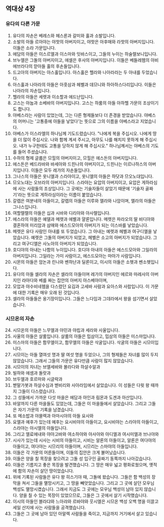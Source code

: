 ## 역대상 4장

### 유다의 다른 가문
1. 유다의 자손은 베레스와 헤스론과 갈미와 훌과 소발입니다.
2. 소발의 아들 르아야는 야핫의 아버지이고, 야핫은 아후매와 라핫의 아버지입니다. 이들은 소라 가문입니다.
3. 에담의 아들은 이스르엘과 이스마와 잇바스이고, 그들의 누이는 하술렐보니입니다.
4. 브누엘은 그돌의 아버지이고, 에셀은 후사의 아버지입니다. 이들은 베들레헴의 아비 에브라다의 맏아들 훌의 후손들입니다.
5. 드고아의 아버지는 아스훌입니다. 아스훌은 헬라와 나아라라는 두 아내를 두었습니다.
6. 아스훌과 나아라의 아들은 아훗삼과 헤벨과 데므니와 하아하스다리입니다. 이들은 나아라의 자손입니다.
7. 헬라의 아들은 세렛과 이소할과 에드난입니다.
8. 고스는 아눕과 소베바의 아버지입니다. 고스는 하룸의 아들 아하헬 가문의 조상이기도 합니다.
9. 야베스라는 사람이 있었는데, 그는 다른 형제들보다 더 존경을 받았습니다. 야베스의 어머니는 '고통중에 아들을 낳았다'는 뜻으로 그의 이름을 야베스라고 지었습니다.
10. 야베스가 이스라엘의 하나님께 기도드렸습니다. "나에게 복을 주십시오. 나에게 땅을 더 많이 주십시오. 나와 함께 계셔 주시고, 아무도 나를 해치지 못하게 해 주십시오. 내가 누구한테도 고통을 당하지 않게 해 주십시오." 하나님께서는 야베스의 기도를 들어 주셨습니다.
11. 수하의 형제 글룹은 므힐의 아버지이고, 므힐은 에스돈의 아버지입니다.
12. 에스돈은 베드라바와 바세아와 드힌나의 아버지이고, 드힌나는 이르나하스의 아버지입니다. 이들은 모두 레가의 자손들입니다.
13. 그나스의 아들은 옷니엘과 스라야이고, 옷니엘의 아들은 하닷과 므오노대입니다.
14. 므오노대는 오브라의 아버지입니다. 스라야는 요압의 아버지이고, 요압은 게하라심에 사는 사람들의 조상입니다. 그 곳에는 기술자들이 살았기 때문에 '기술자 골짜기'라는 뜻으로 게하라심이라는 이름이 붙었습니다.
15. 갈렙은 여분네의 아들이고, 갈렙의 아들은 이루와 엘라와 나암이며, 엘라의 아들은 그나스입니다.
16. 여할렐렐의 아들은 십과 시바와 디리아와 아사렐입니다.
17. 에스라의 아들은 예델과 메렛과 에벨과 얄론입니다. 메렛은 파라오의 딸 비디아와 결혼하여 미리암과 삼매와 에스드모아의 아버지가 되는 이스바를 낳았습니다.
18. 메렛은 유다 사람인 아내를 또 두었습니다. 그 아내는 예렛과 헤벨과 여구디엘을 낳았습니다. 예렛은 그돌의 아버지가 되었고, 헤벨은 소고의 아버지가 되었습니다. 그리고 여구디엘은 사노아의 아버지가 되었습니다.
19. 호디야의 아내는 나함의 누이입니다. 호디야 아내의 아들은 에스드모아와 그일라의 아버지입니다. 그일라는 가미 사람이고, 에스드모아는 마아가 사람입니다.
20. 시몬의 아들은 암논과 린나와 벤하난과 딜론이고, 이시의 아들은 소헷과 벤소헷입니다.
21. 유다의 아들 셀라의 자손은 셀라의 아들이며 레가의 아버지인 에르와 마레사의 아버지인 라아다와 베를 짜는 집안의 아버지 아스베야이며,
22. 모압과 야수비네헴을 다스렸던 요김과 고세바 사람과 요아스와 사랍입니다. 이 가문에 대한 기록은 매우 오래 된 것입니다.
23. 셀라의 아들들은 옹기장이입니다. 그들은 느다임과 그데라에서 왕을 섬기면서 살았습니다.
### 시므온의 자손
24. 시므온의 아들은 느무엘과 야민과 야립과 세라와 사울입니다.
25. 사울의 아들은 살룸입니다. 살룸의 아들은 밉삼이고, 밉삼의 아들은 미스마입니다.
26. 미스마의 아들은 함무엘이고, 함무엘의 아들은 삭굴입니다. 삭굴의 아들은 시므이입니다.
27. 시므이는 아들 열여섯 명과 딸 여섯 명을 두었으나, 그의 형제들은 자녀를 많이 두지 않았습니다. 그래서 그들의 가문은 유다만큼 사람이 많지 않았습니다.
28. 시므이의 자녀는 브엘세바와 몰라다와 하살수알과
29. 빌하와 에셈과 돌랏과
30. 브두엘과 호르마와 시글락과
31. 벧말가봇과 하살수심과 벧비리와 사아라임에서 살았습니다. 이 성들은 다윗 왕 때까지 그들이 다스렸습니다.
32. 그 성들에서 가까운 다섯 마을은 에담과 아인과 림몬과 도겐과 아산입니다.
33. 바알까지 다른 마을들도 있었는데, 그들은 이 마을들에서 살았습니다. 그리고 그들은 자기 가문의 기록을 남겼습니다.
34. 또 메소밥과 야믈렉과 아마시야의 아들 요사와
35. 요엘과 예후가 있는데 예후는 요시비야의 아들이고, 요시비야는 스라야의 아들이고, 스라야는 아시엘의 아들입니다.
36. 그리고 엘료에내와 야아고바와 여소하야와 아사야와 아디엘과 여시미엘과 브나야와
37. 시사가 있는데 시사는 시비의 아들이고, 시비는 알론의 아들이고, 알론은 여다야의 아들이고, 여다야는 시므리의 아들이며, 시므리는 스마야의 아들입니다.
38. 이들은 각 가문의 어른들이며, 이들의 집안은 크게 불어났습니다.
39. 이들은 양을 칠 목장을 찾으려고 그돌 성 입구인 골짜기 동쪽까지 나아갔습니다.
40. 이들은 기름지고 좋은 목장을 발견했습니다. 그 땅은 매우 넓고 평화로웠으며, 옛적에 함의 자손이 살던 땅이었습니다.
41. 위에 기록된 사람들은 유다 왕 히스기야 때, 그돌에 왔습니다. 그들은 함 백성의 장막을 쳐서 그들을 멸망시키고, 그 땅을 빼앗았습니다. 그리고 그 곳에 살던 모우님 백성도 멸망시켰습니다. 그래서 지금도 그 곳에는 모우님 백성이 남아 있지 않습니다. 양을 칠 수 있는 목장이 있었으므로, 그들은 그 곳에서 살기 시작했습니다.
42. 이시의 아들인 블라댜와 느아랴와 르바야와 웃시엘은 시므온 백성 오백 명을 이끌고 세일 산지에 사는 사람들을 공격했습니다.
43. 그들은 그 곳에 남아 있던 아말렉 사람들을 죽이고, 지금까지 거기에서 살고 있습니다.